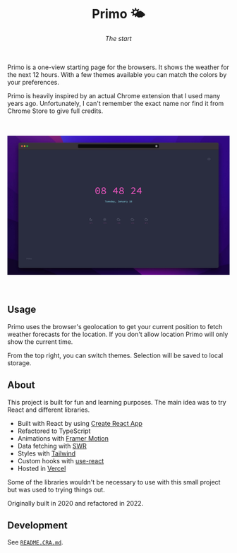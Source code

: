 <div align="center">
    <br/>
    <h1>Primo 🌤</h1>
    <i>The start</i>
    <br/>
</div>

<br/>
<br/>

Primo is a one-view starting page for the browsers. It shows the weather for the next 12 hours.
With a few themes available you can match the colors by your preferences.

Primo is heavily inspired by an actual Chrome extension that I used many years ago.
Unfortunately, I can't remember the exact name nor find it from Chrome Store to give
full credits.

<br/>
<br/>

<div align="center">
    <img src="./docs/primo.jpg" alt="Example view of the app" />
</div>

<br/>
<br/>

## Usage

Primo uses the browser's geolocation to get your current position to fetch weather forecasts
for the location. If you don't allow location Primo will only show the current time.

From the top right, you can switch themes. Selection will be saved to local storage.

## About

This project is built for fun and learning purposes. The main idea was to try React and
different libraries.

 * Built with React by using [Create React App](https://github.com/facebook/create-react-app)
 * Refactored to TypeScript
 * Animations with [Framer Motion](https://github.com/framer/motion)
 * Data fetching with [SWR](https://github.com/vercel/swr)
 * Styles with [Tailwind](https://github.com/tailwindlabs/tailwindcss)
 * Custom hooks with [use-react](https://github.com/streamich/react-use)
 * Hosted in [Vercel](https://vercel.com)

Some of the libraries wouldn't be necessary to use with this small project but
was used to trying things out.

Originally built in 2020 and refactored in 2022.

## Development

See [`README.CRA.md`](./README.CRA.md).
